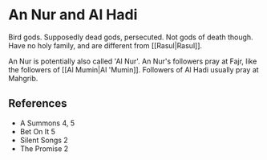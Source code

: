 # An Nur and Al Hadi
Bird gods. Supposedly dead gods, persecuted. Not gods of death though. Have no holy family, and are different from [[Rasul|Rasul]].

An Nur is potentially also called 'Al Nur'. An Nur's followers pray at Fajr, like the followers of [[Al Mumin|Al 'Mumin]].
Followers of Al Hadi usually pray at Mahgrib.

## References
- A Summons 4, 5
- Bet On It 5
- Silent Songs 2
- The Promise 2
